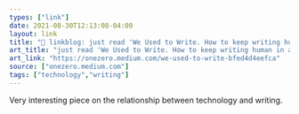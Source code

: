 ```yaml
---
types: ["link"]
date: 2021-08-30T12:13:08-04:00
layout: link
title: "🔗 linkblog: just read 'We Used to Write. How to keep writing human in a world of… | by Colin Horgan | Aug, 2021 | OneZero'"
art_title: "just read 'We Used to Write. How to keep writing human in a world of… | by Colin Horgan | Aug, 2021 | OneZero"
art_link: "https://onezero.medium.com/we-used-to-write-bfed4d4eefca"
source: ["onezero.medium.com"]
tags: ["technology","writing"]
---
```

Very interesting piece on the relationship between technology and writing.
